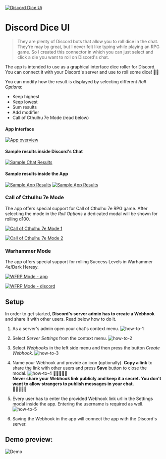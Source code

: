 <a href="http://fvcproductions.com"><img src="./public/logo192.png" title="Discord Dice Ui" alt="Discord Dice Ui"></a>

<!-- [![Discord Dice Ui](./public/logo192)](http://fvcproductions.com) -->

# Discord Dice UI

> They are plenty of Discord bots that allow you to roll dice in the chat. They're may by great, but I never felt like typing while playing an RPG game. So I created this connector in which you can just select and click a die you want to roll on Discord's chat.

The app is intended to use as a graphical interface dice roller for Discord. You can connect it with your Discord's server and use to roll some dice! 🎲🎲
>
 You can modify how the result is displayed by selecting different _Roll Options_:
- Keep highest
- Keep lowest
- Sum results
- Add modifier
- Call of Cthulhu 7e Mode (read below)


#### App Interface
[![App overview](./public/app.png)]()

#### Sample results inside Discord's Chat
[![Sample Chat Results](./public/chat-sample-results.png)]()

#### Sample results inside the App
[![Sample App Results](./public/app-sample-results-1.png)]()
[![Sample App Results](./public/app-sample-results-2.png)]()


### Call of Cthulhu 7e Mode

The app offers special support for Call of Cthulhu 7e RPG game. After selecting the mode in the _Roll Options_ a dedicated modal will be shown for rolling d100.

[![Call of Cthulhu 7e Mode 1](./public/coc-mode-1.png)]()

[![Call of Cthulhu 7e Mode 2](./public/coc-mode-2.png)]()

### Warhammer Mode

The app offers special support for rolling Success Levels in Warhammer 4e/Dark Heresy.

[![WFRP Mode - app](./public/wfrp-result-app.png)]()

[![WFRP Mode - discord](./public/wfrp-result-discord.png)]()


## Setup

In order to get started, **Discord's server admin has to create a Webhook** and share it with other users. Read below how to do it.

1. As a server's admin open your chat's context menu.
![how-to-1](./public/how-to-0.png)

2. Select _Server Settings_ from the context menu.
![how-to-2](./public/how-to-1.png)

3. Select _Webhooks_ in the left side menu and then press the button _Create Webhook_.
![how-to-3](./public/how-to-2.png)

4. Name your Webhook and provide an icon (optionally). **Copy a link** to share the link with other users and press **Save** button to close the modal.
![how-to-4](./public/how-to-3.png)
🛑🚧🚧🚧🛑  
**Never share your Webhook link publicly and keep it a secret. You don't want to allow strangers to publish messages in your chat.**  
🛑🚧🚧🚧🛑  

5. Every user has to enter the provided Webhook link url in the Settings modal inside the app. Entering the username is required as well.
![how-to-5](./public/how-to-4.png)


6. Saving the Webhook in the app will connect the app with the Discord's server.

## Demo preview:

![Demo](./public/app-demo.gif)